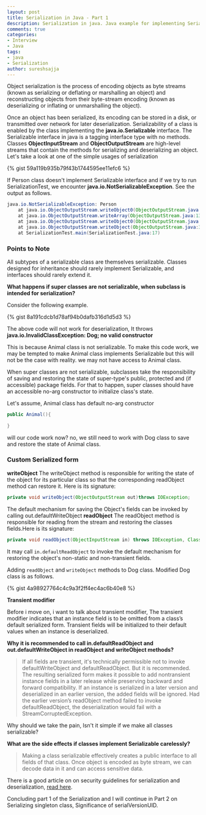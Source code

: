 ```yaml
---
layout: post
title: Serialization in Java - Part 1
description: Serialization in java. Java example for implementing Serializable interface
comments: true
categories:
- Interview
- Java
tags:
- java
- Serialization
author: sureshsajja
---
```


Object serialization is the process of encoding objects as byte streams 
(known as serializing or deflating or marshalling an object) and reconstructing objects from their byte-stream encoding 
(known as deserializing or inflating or unmarshalling the object).

Once an object has been serialized, its encoding can be stored in a disk, or transmitted over network for later deserialization.
Serializability of a class is enabled by the class implementing the **java.io.Serializable** interface.
The Serializable interface in java is a tagging interface type with no methods.
Classes **ObjectInputStream** and **ObjectOutputStream** are high-level streams that contain the methods for serializing and deserializing an object.
Let's take a look at one of the simple usages of serialization

{% gist 59a119b935b79f43b1744595ee11efc6 %}


If Person class doesn't implement Serializable interface and if we try to run SerializationTest,
we encounter **java.io.NotSerializableException**. See the output as follows.

```java   
java.io.NotSerializableException: Person
    at java.io.ObjectOutputStream.writeObject0(ObjectOutputStream.java:1164)
    at java.io.ObjectOutputStream.writeArray(ObjectOutputStream.java:1346)
    at java.io.ObjectOutputStream.writeObject0(ObjectOutputStream.java:1154)
    at java.io.ObjectOutputStream.writeObject(ObjectOutputStream.java:330)
    at SerializationTest.main(SerializationTest.java:17)
```

### Points to Note

All subtypes of a serializable class are themselves serializable.
Classes designed for inheritance should rarely implement Serializable, and interfaces should rarely extend it.

**What happens if super classes are not serializable, when subclass is intended for serialization?**

Consider the following example.

{% gist 8a191cdcb1d78af94b0dafb316d1d5d3 %}

The above code will not work for deserialization, It throws **java.io.InvalidClassException: Dog; no valid constructor**

This is because Animal class is not serializable. To make this code work, we may be tempted to make Animal class implements Serializable but this will not be the case with reality. we may not have access to Animal class.

When super classes are not serializable, subclasses take the responsibility of saving and restoring the state of super-type's public, protected and (if accessible) package fields. For that to happen, super classes should have an accessible no-arg constructor to initialize class's state.

Let's assume, Animal class has default no-arg constructor

``` java    
public Animal(){
    
}
```

will our code work now? no, we still need to work with Dog class to save and restore the state of Animal class.

### Custom Serialized form

**writeObject**
The writeObject method is responsible for writing the state of the object for its particular class so that the corresponding readObject method can restore it. Here is its signature:

``` java    
private void writeObject(ObjectOutputStream out)throws IOException;
```

The default mechanism for saving the Object's fields can be invoked by calling out.defaultWriteObject
**readObject**
The readObject method is responsible for reading from the stream and restoring the classes fields.Here is its signature:

```java    
private void readObject(ObjectInputStream in) throws IOException, ClassNotFoundException;
```

It may call ```in.defaultReadObject``` to invoke the default mechanism for restoring the object's non-static and non-transient fields.

Adding ```readObject``` and ```writeObject``` methods to Dog class. Modified Dog class is as follows.

{% gist 4a98927764c4c9a3f2ff4ec4ac6b40e8 %}

**Transient modifier**

Before i move on, i want to talk about transient modifier, The transient modifier indicates that an instance field is to be omitted from a class’s default serialized form. Transient fields will be initialized to their default values when an instance is deserialized.

**Why it is recommended to call in.defaultReadObject and out.defaultWriteObject in readObject and writeObject methods?**

 > If all fields are transient, it's technically permissible not to invoke defaultWriteObject and defaultReadObject.
 But it is recommended. The resulting serialized form makes it possible to add nontransient instance fields in a later release while preserving backward and forward compatibility. If an instance is serialized in a later version and deserialized in an earlier version, the added fields will be ignored. Had the earlier version’s readObject method failed to invoke defaultReadObject, the deserialization would fail with a StreamCorruptedException.

Why should we take the pain, Isn't it simple if we make all classes serializable?

**What are the side effects if classes implement Serializable carelessly?**

> Making a class serializable effectively creates a public interface to all fields of that class. Once object is encoded as byte stream, we can decode data in it and can access sensitive data. 

There is a good article on on security guidelines for serialization and deserialization, [read here](http://www.oracle.com/technetwork/java/seccodeguide-139067.html#8).

Concluding part 1 of the Serialization and I will continue in Part 2 on Serializing singleton class, Significance of serialVersionUID. 
